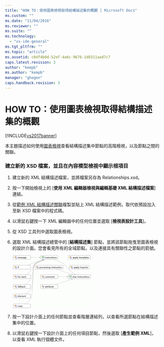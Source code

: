 ```yaml
---
title: "HOW TO：使用圖表檢視取得結構描述集的概觀 | Microsoft Docs"
ms.custom: ""
ms.date: "11/04/2016"
ms.reviewer: ""
ms.suite: ""
ms.technology: 
  - "vs-ide-general"
ms.tgt_pltfrm: ""
ms.topic: "article"
ms.assetid: c0df4b0d-52ef-4a6c-9676-1d8311aad7c7
caps.latest.revision: 3
author: "kempb"
ms.author: "kempb"
manager: "ghogen"
caps.handback.revision: 3
---
```

# HOW TO：使用圖表檢視取得結構描述集的概觀
[!INCLUDE[vs2017banner](../code-quality/includes/vs2017banner.md)]

本主題描述如何使用[圖表檢視](../xml-tools/graph-view.md)查看結構描述集中節點的高階檢視，以及節點之間的關聯。  
  
### 建立新的 XSD 檔案，並且在內容模型檢視中顯示根項目  
  
1.  建立新的 XML 結構描述檔案，並將檔案另存為 Relationships.xsd。  
  
2.  按一下開始檢視上的 \[**使用 XML 編輯器檢視與編輯基礎 XML 結構描述檔案**\] 連結。  
  
3.  從[範例 XML 結構描述關聯](../Topic/Sample%20XSD%20File:%20Relationships.md)複製並貼上 XML 結構描述範例，取代依預設加入至新 XSD 檔案中的程式碼。  
  
4.  以滑鼠右鍵按一下 XML 編輯器中的任何位置並選取 \[**檢視表設計工具**\]。  
  
5.  從 XSD 工具列中選取圖表檢視。  
  
6.  選取 XML 結構描述總管中的 \[**結構描述集**\] 節點，並將該節點拖曳至圖表檢視的設計介面。您會看見所有的全域節點，以及連接具有關聯性之節點的箭號。  
  
     ![圖形檢視](../xml-tools/media/relationshipingraphview.gif "RelationshipInGraphView")  
  
7.  按一下設計介面上的任何節點並查看階層連結列，以查看所選節點在結構描述集中的位置。  
  
8.  以滑鼠右鍵按一下設計介面上的任何項目節點，然後選取 \[**產生範例 XML**\]，以查看 XML 執行個體文件。